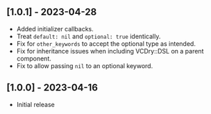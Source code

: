 ## [1.0.1] - 2023-04-28

- Added initializer callbacks.
- Treat `default: nil` and `optional: true` identically.
- Fix for `other_keywords` to accept the optional type as intended.
- Fix for inheritance issues when including VCDry::DSL on a parent component.
- Fix to allow passing `nil` to an optional keyword.

## [1.0.0] - 2023-04-16

- Initial release
